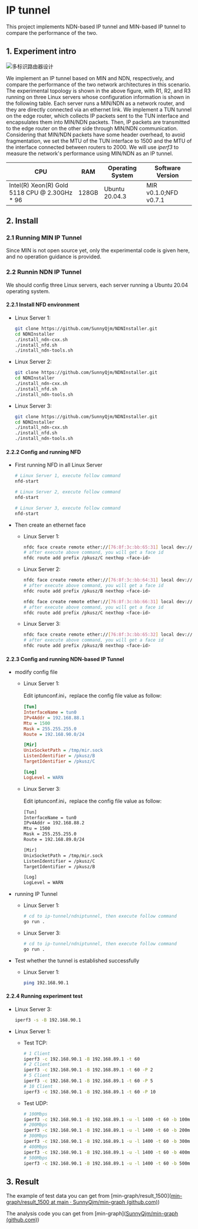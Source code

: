 # IP tunnel 

This project implements NDN-based IP tunnel and MIN-based IP tunnel to compare the performance of the two.

## 1. Experiment intro

 ![多标识路由器设计](https://gitee.com/quejianming/pic-bed/raw/master/uPic/2021/10/05/%E5%A4%9A%E6%A0%87%E8%AF%86%E8%B7%AF%E7%94%B1%E5%99%A8%E8%AE%BE%E8%AE%A1-1633441220.svg) 

We implement an IP tunnel based on MIN and NDN, respectively, and compare the performance of the two network architectures in this scenario. The experimental topology is shown in the above figure, with R1, R2, and R3 running on three Linux servers whose configuration information is shown in the following table. Each server runs a MIN/NDN as a network router, and they are directly connected via an ethernet link. We implement a TUN tunnel on the edge router, which collects IP packets sent to the TUN interface and encapsulates them into MIN/NDN packets. Then, IP packets are transmitted to the edge router on the other side through MIN/NDN communication. Considering that MIN/NDN packets have some header overhead, to avoid fragmentation, we set the MTU of the TUN interface to 1500 and the MTU of the interface connected between routers to 2000. We will use *iperf3* to measure the network's performance using MIN/NDN as an IP tunnel.

| CPU                                                 | RAM   | Operating System | Software Version      |
| --------------------------------------------------- | ----- | ---------------- | --------------------- |
| Intel\(R\) Xeon\(R\) Gold 5118 CPU @ 2\.30GHz \* 96 | 128GB | Ubuntu 20.04.3   | MIR v0.1.0;NFD v0.7.1 |

## 2. Install

### 2.1 Running MIN IP Tunnel

Since MIN is not open source yet, only the experimental code is given here, and no operation guidance is provided.

### 2.2 Runnin NDN IP Tunnel

We should config three Linux servers, each server running a Ubuntu 20.04 operating system.

#### 2.2.1 Install NFD environment

- Linux Server 1:

  ```bash
  git clone https://github.com/SunnyQjm/NDNInstaller.git
  cd NDNInstaller
  ./install_ndn-cxx.sh
  ./install_nfd.sh
  ./install_ndn-tools.sh
  ```

- Linux Server 2:

  ```bash
  git clone https://github.com/SunnyQjm/NDNInstaller.git
  cd NDNInstaller
  ./install_ndn-cxx.sh
  ./install_nfd.sh
  ./install_ndn-tools.sh
  ```

- Linux Server 3:

  ```bash
  git clone https://github.com/SunnyQjm/NDNInstaller.git
  cd NDNInstaller
  ./install_ndn-cxx.sh
  ./install_nfd.sh
  ./install_ndn-tools.sh
  ```

#### 2.2.2 Config and running NFD

- First running NFD in all Linux Server

  ```bash
  # Linux Server 1, execute follow command
  nfd-start
  
  # Linux Server 2, execute follow command
  nfd-start
  
  # Linux Server 3, execute follow command
  nfd-start
  ```

- Then create an ethernet face 

  - Linux Server 1:

    ```bash
    nfdc face create remote ether://[76:8f:3c:bb:65:31] local dev://eno1
    # after execute above command, you will get a face id 
    nfdc route add prefix /pkusz/C nexthop <face-id>
    ```

  - Linux Server 2:

    ```bash
    nfdc face create remote ether://[76:8f:3c:bb:64:31] local dev://eno1
    # after execute above command, you will get a face id 
    nfdc route add prefix /pkusz/B nexthop <face-id>
    
    nfdc face create remote ether://[76:8f:3c:bb:66:31] local dev://eno2
    # after execute above command, you will get a face id 
    nfdc route add prefix /pkusz/C nexthop <face-id>
    ```

  - Linux Server 3:

    ```bash
    nfdc face create remote ether://[76:8f:3c:bb:65:32] local dev://eno1
    # after execute above command, you will get a face id 
    nfdc route add prefix /pkusz/B nexthop <face-id>
    ```

#### 2.2.3 Config and running NDN-based IP Tunnel

- modify config file

  - Linux Server 1:

    Edit iptunconf.ini，replace the config file value as follow:

    ```ini
    [Tun]
    InterfaceName = tun0
    IPv4Addr = 192.168.88.1
    Mtu = 1500
    Mask = 255.255.255.0
    Route = 192.168.90.0/24
    
    [Mir]
    UnixSocketPath = /tmp/mir.sock
    ListenIdentifier = /pkusz/B
    TargetIdentifier = /pkusz/C
    
    [Log]
    LogLevel = WARN
    ```

  - Linux Server 3:

    Edit iptunconf.ini，replace the config file value as follow:

    ```bash
    [Tun]
    InterfaceName = tun0
    IPv4Addr = 192.168.88.2
    Mtu = 1500
    Mask = 255.255.255.0
    Route = 192.168.89.0/24
    
    [Mir]
    UnixSocketPath = /tmp/mir.sock
    ListenIdentifier = /pkusz/C
    TargetIdentifier = /pkusz/B
    
    [Log]
    LogLevel = WARN
    ```

- running IP Tunnel

  - Linux Server 1:

    ```bash
    # cd to ip-tunnel/ndniptunnel, then execute follow command
    go run .
    ```

  - Linux Server 3:

    ```bash
    # cd to ip-tunnel/ndniptunnel, then execute follow command
    go run .
    ```

- Test whether the tunnel is established successfully

  - Linux Server 1:

    ```bash
    ping 192.168.90.1
    ```

#### 2.2.4 Running experiment test

- Linux Server 3:

  ```bash
  iperf3 -s -B 192.168.90.1
  ```

- Linux Server 1:

  - Test TCP:

    ```bash
    # 1 Client
    iperf3 -c 192.168.90.1 -B 192.168.89.1 -t 60
    # 2 Client
    iperf3 -c 192.168.90.1 -B 192.168.89.1 -t 60 -P 2
    # 5 Client
    iperf3 -c 192.168.90.1 -B 192.168.89.1 -t 60 -P 5
    # 10 Client 
    iperf3 -c 192.168.90.1 -B 192.168.89.1 -t 60 -P 10
    ```

  - Test UDP:

    ```bash
    # 100Mbps
    iperf3 -c 192.168.90.1 -B 192.168.89.1 -u -l 1400 -t 60 -b 100m -R
    # 200Mbps
    iperf3 -c 192.168.90.1 -B 192.168.89.1 -u -l 1400 -t 60 -b 200m -R
    # 300Mbps
    iperf3 -c 192.168.90.1 -B 192.168.89.1 -u -l 1400 -t 60 -b 300m -R
    # 400Mbps
    iperf3 -c 192.168.90.1 -B 192.168.89.1 -u -l 1400 -t 60 -b 400m -R
    # 500Mbps
    iperf3 -c 192.168.90.1 -B 192.168.89.1 -u -l 1400 -t 60 -b 500m -R
    ```

## 3. Result

The example of test data you can get from [min-graph/result_1500]([min-graph/result_1500 at main · SunnyQjm/min-graph (github.com)](https://github.com/SunnyQjm/min-graph/tree/main/result_1500))

The analysis code you can get from [min-graph]([SunnyQjm/min-graph (github.com)](https://github.com/SunnyQjm/min-graph))
